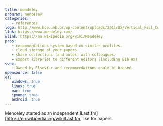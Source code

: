 ```yaml
---
title: mendeley 
program: mendeley 
categories:
   - references
logo: http://www.bce.unb.br/wp-content/uploads/2015/05/Vertical_Full_Color_0.png
link: https://www.mendeley.com/
wlink: https://en.wikipedia.org/wiki/Mendeley
pros:
   - recommendations system based on similar profiles.
   - cloud storage of your papers
   - share collections (and notes) with colleagues.
   - Export libraries to different editors (including BibTex)
cons:
   - Owned by Elsevier and recommendations could be biased.
opensource: false
os:
   windows: true
   linux: true
   mac: true
   iphone: true
   android: true
---
```


Mendeley started as an independent 
[Last.fm][https://en.wikipedia.org/wiki/Last.fm] like for papers.
